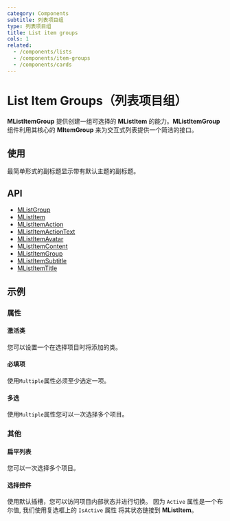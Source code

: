 ```yaml
---
category: Components
subtitle: 列表项目组
type: 列表项目组
title: List item groups
cols: 1
related:
  - /components/lists
  - /components/item-groups
  - /components/cards
---
```


# List Item Groups（列表项目组）

**MListItemGroup** 提供创建一组可选择的 **MListItem** 的能力。**MListItemGroup** 组件利用其核心的 **MItemGroup** 来为交互式列表提供一个简洁的接口。

## 使用

最简单形式的副标题显示带有默认主题的副标题。

<list-item-groups-usage></list-item-groups-usage>

## API

- [MListGroup](/api/MListGroup)
- [MListItem](/api/MListItem)
- [MListItemAction](/api/MListItemAction)
- [MListItemActionText](/api/MListItemActionText)
- [MListItemAvatar](/api/MListItemAvatar)
- [MListItemContent](/api/MListItemContent)
- [MListItemGroup](/api/MListItemGroup)
- [MListItemSubtitle](/api/MListItemSubtitle)
- [MListItemTitle](/api/MListItemTitle)

## 示例

### 属性

#### 激活类

您可以设置一个在选择项目时将添加的类。

<example file="" />

#### 必填项

使用`Multiple`属性必须至少选定一项。

<example file="" />

#### 多选

使用`Multiple`属性您可以一次选择多个项目。

<example file="" />

### 其他

#### 扁平列表

您可以一次选择多个项目。

<example file="" />

#### 选择控件

使用默认插槽，您可以访问项目内部状态并进行切换。 因为 `Active` 属性是一个布尔值, 我们使用复选框上的 `IsActive` 属性 将其状态链接到 **MListItem**。

<example file="" />